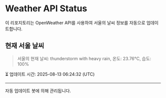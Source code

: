 
# Weather API Status

이 리포지토리는 OpenWeather API를 사용하여 서울의 날씨 정보를 자동으로 업데이트합니다.

## 현재 서울 날씨
> 서울의 현재 날씨: thunderstorm with heavy rain, 온도: 23.76°C, 습도: 100%

⏳ 업데이트 시간: 2025-08-13 06:24:32 (UTC)

---
자동 업데이트 봇에 의해 관리됩니다.

